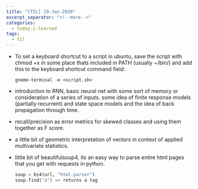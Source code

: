 ```yaml
---
title: "[TIL] 19-Jan-2020"
excerpt_separator: "<!--more-->"
categories:
  - today-i-learned
tags:
  - til 
---
```


- To set a keyboard shortcut to a script in ubuntu, save the script with chmod +x in some place thats included in PATH (usually ~/bin/) and add this to the keyboard shortcut command field:
	```
	gnome-terminal -e <script.sh>
	```
- introduction to RNN, basic neural net with some sort of memory or consideration of a series of inputs. some idea of finite response models (partially recurrent) and state space models and the idea of back propagation through time.
- recall/precision as error metrics for skewed classes and using them together as F score.
- a little bit of geometric interpretation of vectors in context of applied multivariate statistics.
- little bit of beautifulsoup4, its an easy way to parse entire html pages that you get with requests in python.

	```python
	soup = bs4(url, "html.parser")
	soup.find("a") => returns a tag
	```


